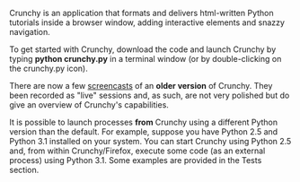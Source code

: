 Crunchy is an application that formats and delivers html-written Python tutorials inside a browser window, adding interactive elements and snazzy navigation.

To get started with Crunchy, download the code and launch Crunchy by typing **python crunchy.py** in a terminal window (or by double-clicking on the crunchy.py icon).

There are now a few [screencasts](http://showmedo.com/videos/video?name=1430000&fromSeriesID=143) of an **older version** of Crunchy.  They been recorded as "live" sessions and, as such, are not very polished but do give an overview of Crunchy's capabilities.

It is possible to launch processes **from** Crunchy using a different Python version than the default.  For example, suppose you have Python 2.5 and Python 3.1 installed on your system.  You can start Crunchy using Python 2.5 and, from within Crunchy/Firefox, execute some code (as an external process) using Python 3.1.  Some examples are provided in the Tests section.